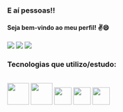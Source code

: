 ### E aí pessoas!!  
#### Seja bem-vindo ao meu perfil! ✌️😄  

<div style="display: inline_block">
	<a href="https://www.instagram.com/dev.justino" target="_blank"><img src="https://img.shields.io/badge/Instagram-E4405F?style=for-the-badge&logo=instagram&logoColor=white" target="blank"></a>
	<a href="mailto:contatodevjustino@gmail.com" target=""><img src="https://img.shields.io/badge/Gmail-D14836?style=for-the-badge&logo=gmail&logoColor=white" target=""></a>
	<a href="https://www.linkedin.com/in/rafael-justino-b04303222/" target=""><img src="https://img.shields.io/badge/LinkedIn-0077B5?style=for-the-badge&logo=linkedin&logoColor=white" target=""></a>
</div>



### Tecnologias que utilizo/estudo:

<div style="display: inline_block"><br/>
	<img height="50em" src="https://cdn.jsdelivr.net/gh/devicons/devicon/icons/html5/html5-original-wordmark.svg" />
  	<img height="50em" src="https://cdn.jsdelivr.net/gh/devicons/devicon/icons/css3/css3-original-wordmark.svg" />
  	<img height="40em" src="https://cdn.jsdelivr.net/gh/devicons/devicon/icons/javascript/javascript-original.svg" />
	<img height="40em" src="https://cdn.jsdelivr.net/gh/devicons/devicon/icons/nodejs/nodejs-original.svg" />
	<img height="40em" src="https://cdn.jsdelivr.net/gh/devicons/devicon/icons/linux/linux-plain.svg" />
</div>


